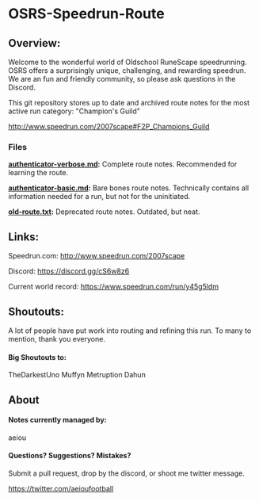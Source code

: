 # OSRS-Speedrun-Route

## Overview:

Welcome to the wonderful world of Oldschool RuneScape speedrunning. OSRS offers a surprisingly unique, challenging, and rewarding speedrun. We are an fun and friendly community, so please ask questions in the Discord.

This git repository stores up to date and archived route notes for the most active run category: "Champion's Guild"

http://www.speedrun.com/2007scape#F2P_Champions_Guild

### Files

**[authenticator-verbose.md](https://github.com/aeiourun/OSRS-Speedrun-Route/blob/master/authenticator-verbose.md):** Complete route notes. Recommended for learning the route.

**[authenticator-basic.md](https://github.com/aeiourun/OSRS-Speedrun-Route/blob/master/authenticator-basic.md):** Bare bones route notes. Technically contains all information needed for a run, but not for the uninitiated.

**[old-route.txt](https://github.com/aeiourun/OSRS-Speedrun-Route/blob/master/old-route.txt):** Deprecated route notes. Outdated, but neat.


## Links:

Speedrun.com: http://www.speedrun.com/2007scape

Discord: https://discord.gg/cS6w8z6

Current world record: https://www.speedrun.com/run/y45g5ldm


## Shoutouts:

A lot of people have put work into routing and refining this run. To many to mention, thank you everyone.

#### Big Shoutouts to:

TheDarkestUno
Muffyn
Metruption
Dahun

## About

#### Notes currently managed by:

aeiou

#### Questions? Suggestions? Mistakes?

Submit a pull request, drop by the discord, or shoot me twitter message.

https://twitter.com/aeioufootball
